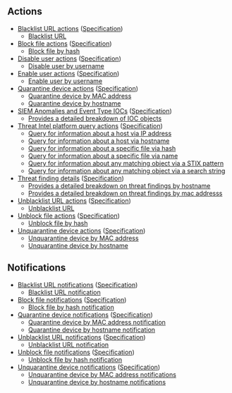 ## Actions
* [Blacklist URL actions](schema/actions/blacklist_url_actions) ([Specification](schema/actions/blacklist_url_actions-deref.json))
  * [Blacklist URL](schema/actions/blacklist_url_actions#request--action-blacklist-url)
* [Block file actions](schema/actions/block_file_actions) ([Specification](schema/actions/block_file_actions-deref.json))
  * [Block file by hash](schema/actions/block_file_actions#request--action-block-file-by_hash)
* [Disable user actions](schema/actions/disable_user_actions) ([Specification](schema/actions/disable_user_actions-deref.json))
  * [Disable user by username](schema/actions/disable_user_actions#request--action-disable-user-by_username)
* [Enable user actions](schema/actions/enable_user_actions) ([Specification](schema/actions/enable_user_actions-deref.json))
  * [Enable user by username](schema/actions/enable_user_actions#request--action-enable-user-by_username)
* [Quarantine device actions](schema/actions/quarantine_device_actions) ([Specification](schema/actions/quarantine_device_actions-deref.json))
  * [Quarantine device by MAC address](schema/actions/quarantine_device_actions#request--action-quarantine-device-by_mac_address)
  * [Quarantine device by hostname](schema/actions/quarantine_device_actions#request--action-quarantine-device-by_hostname)
* [SIEM Anomalies and Event Type IOCs](schema/actions/threat_finding_siem_ioc_actions) ([Specification](schema/actions/threat_finding_siem_ioc_actions-deref.json))
  * [Provides a detailed breakdown of IOC objects](schema/actions/threat_finding_siem_ioc_actions#request--action-threats-findings-de.ae-siem-ioc)
* [Threat Intel platform query actions](schema/actions/threat_intel_query_actions) ([Specification](schema/actions/threat_intel_query_actions-deref.json))
  * [Query for information about a host via IP address](schema/actions/threat_intel_query_actions#request--action-query-host-by_ip)
  * [Query for information about a host via hostname](schema/actions/threat_intel_query_actions#request--action-query-host-by_hostname)
  * [Query for information about a specific file via hash](schema/actions/threat_intel_query_actions#request--action-query-file-by_hash)
  * [Query for information about a specific file via name](schema/actions/threat_intel_query_actions#request--action-query-file-by_name)
  * [Query for information about any matching object via a STIX pattern](schema/actions/threat_intel_query_actions#request--action-query-all-by_stix_pattern)
  * [Query for information about any matching object via a search string](schema/actions/threat_intel_query_actions#request--action-query-all-by_term)
* [Threat finding details](schema/actions/threat_finding_actions) ([Specification](schema/actions/threat_finding_actions-deref.json))
  * [Provides a detailed breakdown on threat findings by hostname](schema/actions/threat_finding_actions#request--action-threats-findings-details-by_hostname)
  * [Provides a detailed breakdown on threat findings by mac addresss](schema/actions/threat_finding_actions#request--action-threats-findings-details-by_mac_address)
* [Unblacklist URL actions](schema/actions/unblacklist_url_actions) ([Specification](schema/actions/unblacklist_url_actions-deref.json))
  * [Unblacklist URL](schema/actions/unblacklist_url_actions#request--action-unblacklist-url)
* [Unblock file actions](schema/actions/unblock_file_actions) ([Specification](schema/actions/unblock_file_actions-deref.json))
  * [Unblock file by hash](schema/actions/unblock_file_actions#request--action-unblock-file-by_hash)
* [Unquarantine device actions](schema/actions/unquarantine_device_actions) ([Specification](schema/actions/unquarantine_device_actions-deref.json))
  * [Unquarantine device by MAC address](schema/actions/unquarantine_device_actions#request--action-unquarantine-device-by_mac_address)
  * [Unquarantine device by hostname](schema/actions/unquarantine_device_actions#request--action-unquarantine-device-by_hostname)

## Notifications
* [Blacklist URL notifications](schema/notifications/blacklist_url_notifications) ([Specification](schema/notifications/blacklist_url_notifications-deref.json))
  * [Blacklist URL notification](schema/notifications/blacklist_url_notifications#event--notification-blacklist-url)
* [Block file notifications](schema/notifications/block_file_notifications) ([Specification](schema/notifications/block_file_notifications-deref.json))
  * [Block file by hash notification](schema/notifications/block_file_notifications#event--notification-block-file-by_hash)
* [Quarantine device notifications](schema/notifications/quarantine_device_notifications) ([Specification](schema/notifications/quarantine_device_notifications-deref.json))
  * [Quarantine device by MAC address notification](schema/notifications/quarantine_device_notifications#event--notification-quarantine-device-by_mac_address)
  * [Quarantine device by hostname notification](schema/notifications/quarantine_device_notifications#event--notification-quarantine-device-by_hostname)
* [Unblacklist URL notifications](schema/notifications/unblacklist_url_notifications) ([Specification](schema/notifications/unblacklist_url_notifications-deref.json))
  * [Unblacklist URL notification](schema/notifications/unblacklist_url_notifications#event--notification-unblacklist-url)
* [Unblock file notifications](schema/notifications/unblock_file_notifications) ([Specification](schema/notifications/unblock_file_notifications-deref.json))
  * [Unblock file by hash notification](schema/notifications/unblock_file_notifications#event--notification-unblock-file-by_hash)
* [Unquarantine device notifications](schema/notifications/unquarantine_device_notifications) ([Specification](schema/notifications/unquarantine_device_notifications-deref.json))
  * [Unquarantine device by MAC address notifications](schema/notifications/unquarantine_device_notifications#event--notification-unquarantine-device-by_mac_address)
  * [Unquarantine device by hostname notifications](schema/notifications/unquarantine_device_notifications#event--notification-unquarantine-device-by_hostname)
